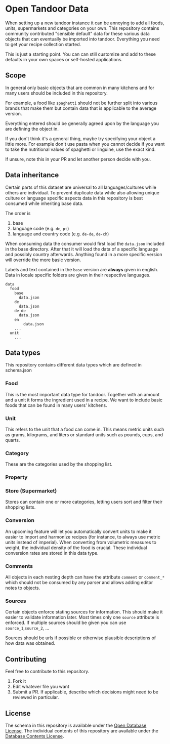 # Open Tandoor Data

When setting up a new tandoor instance it can be annoying to add all foods, units, supermarkets and categories on your own.
This repository contains community contributed "sensible default" data for these various data objects that can eventually be imported into tandoor. Everything you need to get your recipe collection started.

This is just a starting point. You can can still customize and add to these defaults in your own spaces or self-hosted applications.

## Scope

In general only basic objects that are common in many kitchens and for many users should be included in this repository.

For example, a food like `spaghetti` should not be further split into various brands that make them but contain data that is applicable to the average version.

Everything entered should be generally agreed upon by the language you are defining the object in.

If you don't think it's a general thing, maybe try specifying your object a little more. For example don't use pasta when you cannot decide if you want to take the nutritional values of spaghetti or linguine, use the exact kind.

If unsure, note this in your PR and let another person decide with you.

## Data inheritance

Certain parts of this dataset are universal to all languages/cultures while others are individual. To prevent duplicate data while also allowing unique culture or language specific aspects data in this repository is best consumed while inheriting base data.

The order is

1. base
2. language code (e.g. `de`, `pt`)
3. language and country code (e.g. `de-de`, `de-ch`)

When consuming data the consumer would first load the `data.json` included in the base directory. After that it will load the data of a specific language and possibly country afterwards. Anything found in a more specific version will override the more basic version.

Labels and text contained in the `base` version are **always** given in english. Data in locale specific folders are given in their respective languages.

```
data
  food
    base
      data.json
    de
      data.json
    de-de
      data.json
    en
	    data.json
    ...
  unit
    ...
```

## Data types

This repository contains different data types which are defined in schema.json

<!-- Until this is created automatically, I really think it makes sense to give a short overview of the data types -->

### Food

This is the most important data type for tandoor. Together with an amount and a unit it forms the ingredient used in a recipe. We want to include basic foods that can be found in many users' kitchens.

### Unit

This refers to the unit that a food can come in. This means metric units such as grams, kilograms, and liters or standard units such as pounds, cups, and quarts.

### Category

These are the categories used by the shopping list.

<!-- Include rationale behind the categories that make up this collection of data. E.g. why was dairy included but not cheese? -->

### Property

### Store (Supermarket)

Stores can contain one or more categories, letting users sort and filter their shopping lists.

### Conversion

An upcoming feature will let you automatically convert units to make it easier to import and harmonize recipes (for instance, to always use metric units instead of imperial). When converting from volumetric measures to weight, the individual density of the food is crucial. These individual conversion rates are stored in this data type.

### Comments

All objects in each nesting depth can have the attribute `comment` or `comment_*` which should not
be consumed by any parser and allows adding editor notes to objects.

### Sources

Certain objects enforce stating sources for information. This should make it easier to validate information later.
Most times only one `source` attribute is enforced.
If multiple sources should be given you can use `source_1`,`source_2`, ...

Sources should be urls if possible or otherwise plausible descriptions of how data was obtained.

## Contributing

Feel free to contribute to this repository.

1. Fork it
2. Edit whatever file you want
3. Submit a PR. If applicable, describe which decisions might need to be reviewed in particular.

## License

The schema in this repository is available under the [Open Database License](https://opendatacommons.org/licenses/odbl/1-0/).
The individual contents of this repository are available under the [Database Contents License](https://opendatacommons.org/licenses/dbcl/1-0/).
